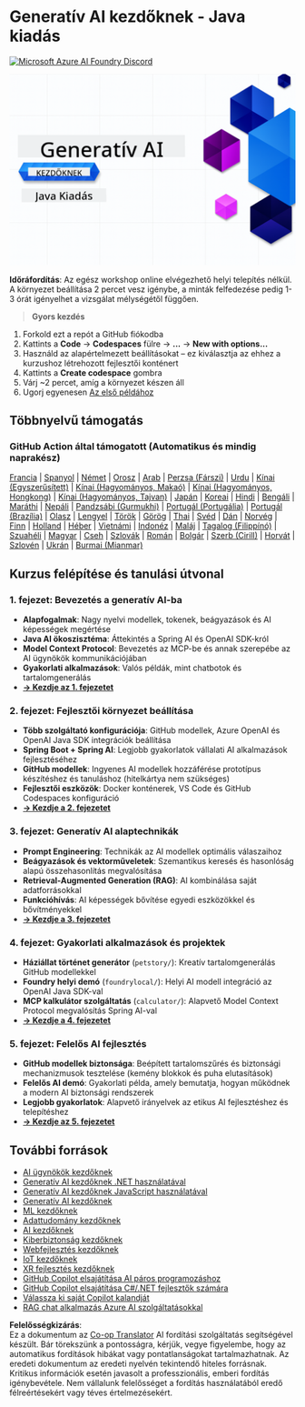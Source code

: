 <!--
CO_OP_TRANSLATOR_METADATA:
{
  "original_hash": "63b6426b88f6f56398ca3f1fbfc30889",
  "translation_date": "2025-07-29T09:56:33+00:00",
  "source_file": "README.md",
  "language_code": "hu"
}
-->
# Generatív AI kezdőknek - Java kiadás
[![Microsoft Azure AI Foundry Discord](https://dcbadge.limes.pink/api/server/ByRwuEEgH4)](https://discord.com/invite/ByRwuEEgH4)

![Generatív AI kezdőknek - Java kiadás](../../translated_images/beg-genai-series.8b48be9951cc574c25f8a3accba949bfd03c2f008e2c613283a1b47316fbee68.hu.png)

**Időráfordítás**: Az egész workshop online elvégezhető helyi telepítés nélkül. A környezet beállítása 2 percet vesz igénybe, a minták felfedezése pedig 1-3 órát igényelhet a vizsgálat mélységétől függően.

> **Gyors kezdés**

1. Forkold ezt a repót a GitHub fiókodba
2. Kattints a **Code** → **Codespaces** fülre → **...** → **New with options...**
3. Használd az alapértelmezett beállításokat – ez kiválasztja az ehhez a kurzushoz létrehozott fejlesztői konténert
4. Kattints a **Create codespace** gombra
5. Várj ~2 percet, amíg a környezet készen áll
6. Ugorj egyenesen [Az első példához](./02-SetupDevEnvironment/README.md#step-2-create-a-github-personal-access-token)

## Többnyelvű támogatás

### GitHub Action által támogatott (Automatikus és mindig naprakész)

[Francia](../fr/README.md) | [Spanyol](../es/README.md) | [Német](../de/README.md) | [Orosz](../ru/README.md) | [Arab](../ar/README.md) | [Perzsa (Fárszi)](../fa/README.md) | [Urdu](../ur/README.md) | [Kínai (Egyszerűsített)](../zh/README.md) | [Kínai (Hagyományos, Makaó)](../mo/README.md) | [Kínai (Hagyományos, Hongkong)](../hk/README.md) | [Kínai (Hagyományos, Tajvan)](../tw/README.md) | [Japán](../ja/README.md) | [Koreai](../ko/README.md) | [Hindi](../hi/README.md) | [Bengáli](../bn/README.md) | [Maráthi](../mr/README.md) | [Nepáli](../ne/README.md) | [Pandzsábi (Gurmukhi)](../pa/README.md) | [Portugál (Portugália)](../pt/README.md) | [Portugál (Brazília)](../br/README.md) | [Olasz](../it/README.md) | [Lengyel](../pl/README.md) | [Török](../tr/README.md) | [Görög](../el/README.md) | [Thai](../th/README.md) | [Svéd](../sv/README.md) | [Dán](../da/README.md) | [Norvég](../no/README.md) | [Finn](../fi/README.md) | [Holland](../nl/README.md) | [Héber](../he/README.md) | [Vietnámi](../vi/README.md) | [Indonéz](../id/README.md) | [Maláj](../ms/README.md) | [Tagalog (Filippínó)](../tl/README.md) | [Szuahéli](../sw/README.md) | [Magyar](./README.md) | [Cseh](../cs/README.md) | [Szlovák](../sk/README.md) | [Román](../ro/README.md) | [Bolgár](../bg/README.md) | [Szerb (Cirill)](../sr/README.md) | [Horvát](../hr/README.md) | [Szlovén](../sl/README.md) | [Ukrán](../uk/README.md) | [Burmai (Mianmar)](../my/README.md)

## Kurzus felépítése és tanulási útvonal

### **1. fejezet: Bevezetés a generatív AI-ba**
- **Alapfogalmak**: Nagy nyelvi modellek, tokenek, beágyazások és AI képességek megértése
- **Java AI ökoszisztéma**: Áttekintés a Spring AI és OpenAI SDK-król
- **Model Context Protocol**: Bevezetés az MCP-be és annak szerepébe az AI ügynökök kommunikációjában
- **Gyakorlati alkalmazások**: Valós példák, mint chatbotok és tartalomgenerálás
- **[→ Kezdje az 1. fejezetet](./01-IntroToGenAI/README.md)**

### **2. fejezet: Fejlesztői környezet beállítása**
- **Több szolgáltató konfigurációja**: GitHub modellek, Azure OpenAI és OpenAI Java SDK integrációk beállítása
- **Spring Boot + Spring AI**: Legjobb gyakorlatok vállalati AI alkalmazások fejlesztéséhez
- **GitHub modellek**: Ingyenes AI modellek hozzáférése prototípus készítéshez és tanuláshoz (hitelkártya nem szükséges)
- **Fejlesztői eszközök**: Docker konténerek, VS Code és GitHub Codespaces konfiguráció
- **[→ Kezdje a 2. fejezetet](./02-SetupDevEnvironment/README.md)**

### **3. fejezet: Generatív AI alaptechnikák**
- **Prompt Engineering**: Technikák az AI modellek optimális válaszaihoz
- **Beágyazások és vektorműveletek**: Szemantikus keresés és hasonlóság alapú összehasonlítás megvalósítása
- **Retrieval-Augmented Generation (RAG)**: AI kombinálása saját adatforrásokkal
- **Funkcióhívás**: AI képességek bővítése egyedi eszközökkel és bővítményekkel
- **[→ Kezdje a 3. fejezetet](./03-CoreGenerativeAITechniques/README.md)**

### **4. fejezet: Gyakorlati alkalmazások és projektek**
- **Háziállat történet generátor** (`petstory/`): Kreatív tartalomgenerálás GitHub modellekkel
- **Foundry helyi demó** (`foundrylocal/`): Helyi AI modell integráció az OpenAI Java SDK-val
- **MCP kalkulátor szolgáltatás** (`calculator/`): Alapvető Model Context Protocol megvalósítás Spring AI-val
- **[→ Kezdje a 4. fejezetet](./04-PracticalSamples/README.md)**

### **5. fejezet: Felelős AI fejlesztés**
- **GitHub modellek biztonsága**: Beépített tartalomszűrés és biztonsági mechanizmusok tesztelése (kemény blokkok és puha elutasítások)
- **Felelős AI demó**: Gyakorlati példa, amely bemutatja, hogyan működnek a modern AI biztonsági rendszerek
- **Legjobb gyakorlatok**: Alapvető irányelvek az etikus AI fejlesztéshez és telepítéshez
- **[→ Kezdje az 5. fejezetet](./05-ResponsibleGenAI/README.md)**

## További források

- [AI ügynökök kezdőknek](https://github.com/microsoft/ai-agents-for-beginners)
- [Generatív AI kezdőknek .NET használatával](https://github.com/microsoft/Generative-AI-for-beginners-dotnet)
- [Generatív AI kezdőknek JavaScript használatával](https://github.com/microsoft/generative-ai-with-javascript)
- [Generatív AI kezdőknek](https://github.com/microsoft/generative-ai-for-beginners)
- [ML kezdőknek](https://aka.ms/ml-beginners)
- [Adattudomány kezdőknek](https://aka.ms/datascience-beginners)
- [AI kezdőknek](https://aka.ms/ai-beginners)
- [Kiberbiztonság kezdőknek](https://github.com/microsoft/Security-101)
- [Webfejlesztés kezdőknek](https://aka.ms/webdev-beginners)
- [IoT kezdőknek](https://aka.ms/iot-beginners)
- [XR fejlesztés kezdőknek](https://github.com/microsoft/xr-development-for-beginners)
- [GitHub Copilot elsajátítása AI páros programozáshoz](https://aka.ms/GitHubCopilotAI)
- [GitHub Copilot elsajátítása C#/.NET fejlesztők számára](https://github.com/microsoft/mastering-github-copilot-for-dotnet-csharp-developers)
- [Válassza ki saját Copilot kalandját](https://github.com/microsoft/CopilotAdventures)
- [RAG chat alkalmazás Azure AI szolgáltatásokkal](https://github.com/Azure-Samples/azure-search-openai-demo-java)

**Felelősségkizárás**:  
Ez a dokumentum az [Co-op Translator](https://github.com/Azure/co-op-translator) AI fordítási szolgáltatás segítségével készült. Bár törekszünk a pontosságra, kérjük, vegye figyelembe, hogy az automatikus fordítások hibákat vagy pontatlanságokat tartalmazhatnak. Az eredeti dokumentum az eredeti nyelvén tekintendő hiteles forrásnak. Kritikus információk esetén javasolt a professzionális, emberi fordítás igénybevétele. Nem vállalunk felelősséget a fordítás használatából eredő félreértésekért vagy téves értelmezésekért.
